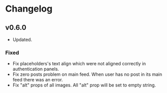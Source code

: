 # Changelog

## v0.6.0
- Updated.
### Fixed

- Fix placeholders's text align which were not aligned correctly in authentication panels.
- Fix zero posts problem on main feed. When user has no post in its main feed there was an error.
- Fix "alt" props of all images. All "alt" prop will be set to empty string.
